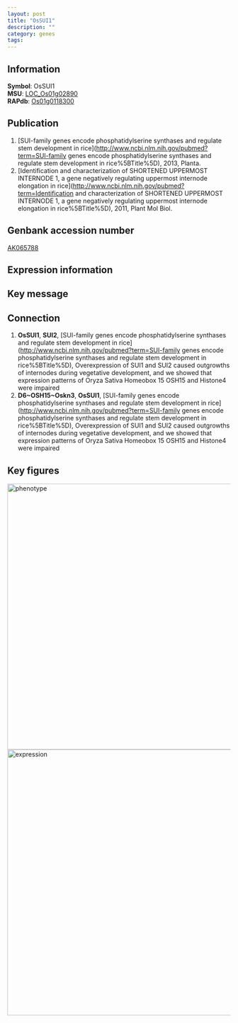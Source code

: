 ```yaml
---
layout: post
title: "OsSUI1"
description: ""
category: genes
tags: 
---
```


## Information
__Symbol__: OsSUI1  
__MSU__: [LOC_Os01g02890](http://rice.plantbiology.msu.edu/cgi-bin/ORF_infopage.cgi?orf=LOC_Os01g02890)  
__RAPdb__: [Os01g0118300](http://rapdb.dna.affrc.go.jp/viewer/gbrowse_details/irgsp1?name=Os01g0118300)  

## Publication
1. [SUI-family genes encode phosphatidylserine synthases and regulate stem development in rice](http://www.ncbi.nlm.nih.gov/pubmed?term=SUI-family genes encode phosphatidylserine synthases and regulate stem development in rice%5BTitle%5D), 2013, Planta.
2. [Identification and characterization of SHORTENED UPPERMOST INTERNODE 1, a gene negatively regulating uppermost internode elongation in rice](http://www.ncbi.nlm.nih.gov/pubmed?term=Identification and characterization of SHORTENED UPPERMOST INTERNODE 1, a gene negatively regulating uppermost internode elongation in rice%5BTitle%5D), 2011, Plant Mol Biol.

## Genbank accession number
[AK065788](http://www.ncbi.nlm.nih.gov/nuccore/AK065788)  

## Expression information

## Key message

## Connection
1. __OsSUI1__, __SUI2__, [SUI-family genes encode phosphatidylserine synthases and regulate stem development in rice](http://www.ncbi.nlm.nih.gov/pubmed?term=SUI-family genes encode phosphatidylserine synthases and regulate stem development in rice%5BTitle%5D),  Overexpression of SUI1 and SUI2 caused outgrowths of internodes during vegetative development, and we showed that expression patterns of Oryza Sativa Homeobox 15 OSH15 and Histone4 were impaired
2. __D6~OSH15~Oskn3__, __OsSUI1__, [SUI-family genes encode phosphatidylserine synthases and regulate stem development in rice](http://www.ncbi.nlm.nih.gov/pubmed?term=SUI-family genes encode phosphatidylserine synthases and regulate stem development in rice%5BTitle%5D),  Overexpression of SUI1 and SUI2 caused outgrowths of internodes during vegetative development, and we showed that expression patterns of Oryza Sativa Homeobox 15 OSH15 and Histone4 were impaired

## Key figures
<img src="http://ricencode.github.io/images/SUI1.pheno.png" alt="phenotype"  style="width: 600px;"/>

<img src="http://ricencode.github.io/images/SUI1.exp.png" alt="expression"  style="width: 600px;"/>


